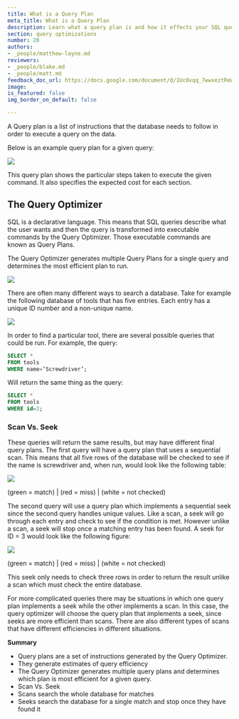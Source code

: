 ```yaml
---
title: What is a Query Plan
meta_title: What is a Query Plan
description: Learn what a query plan is and how it effects your SQL queries
section: query optimizations
number: 20
authors:
- _people/matthew-layne.md
reviewers:
- _people/blake.md
- _people/matt.md
feedback_doc_url: https://docs.google.com/document/d/1UcOvqq_7wwxeztReW9WIBY8cJpvCapQtqYfe54JzDmc/edit?usp=sharing
image:
is_featured: false
img_border_on_default: false

---
```

A Query plan is a list of instructions that the database needs to follow in order to execute a query on the data.

Below is an example query plan for a given query:

![](/assets/images/how-to-teach-people-sql/appendix/whatsQueryPlan/whatsQueryPlan_1.png)

This query plan shows the particular steps taken to execute the given command. It also specifies the expected cost for each section.

## The Query Optimizer

SQL is a declarative language. This means that SQL queries describe what the user wants and then the query is transformed into executable commands by the Query Optimizer. Those executable commands are known as Query Plans.

The Query Optimizer generates multiple Query Plans for a single query and determines the most efficient plan to run.

![](/assets/images/how-to-teach-people-sql/appendix/whatsQueryPlan/whatsQueryPlan_2.png)

There are often many different ways to search a database. Take for example the following database of tools that has five entries. Each entry has a unique ID number and a non-unique name.

![](/assets/images/how-to-teach-people-sql/appendix/whatsQueryPlan/whatsQueryPlan_3.png)

In order to find a particular tool, there are several possible queries that could be run. For example, the query:

```sql
SELECT *
FROM tools
WHERE name=‘Screwdriver’;
```
Will return the same thing as the query:

```sql
SELECT *
FROM tools
WHERE id=3;
```

### Scan Vs. Seek

These queries will return the same results, but may have different final query plans. The first query will have a query plan that uses a sequential scan. This means that all five rows of the database will be checked to see if the name is screwdriver and, when run, would look like the following table:

![](/assets/images/how-to-teach-people-sql/appendix/whatsQueryPlan/whatsQueryPlan_4.png)

(green = match) | (red = miss) | (white = not checked)

The second query will use a query plan which implements a sequential seek since the second query handles unique values. Like a scan, a seek will go through each entry and check to see if the condition is met. However unlike a scan, a seek will stop once a matching entry has been found. A seek for ID = 3 would look like the following figure:

![](/assets/images/how-to-teach-people-sql/appendix/whatsQueryPlan/whatsQueryPlan_5.png)

(green = match) | (red = miss) | (white = not checked)

This seek only needs to check three rows in order to return the result unlike a scan which must check the entire database.

For more complicated queries there may be situations in which one query plan implements a seek while the other implements a scan. In this case, the query optimizer will choose the query plan that implements a seek, since seeks are more efficient than scans. There are also different types of scans that have different efficiencies in different situations.

**Summary**

* Query plans are a set of instructions generated by the Query Optimizer.
* They generate estimates of query efficiency
* The Query Optimizer generates multiple query plans and determines which plan is most efficient for a given query.
* Scan Vs. Seek
* Scans search the whole database for matches
* Seeks search the database for a single match and stop once they have found it
